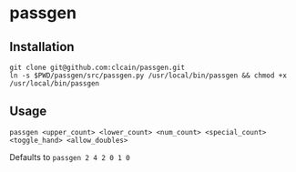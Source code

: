 # passgen

## Installation
```
git clone git@github.com:clcain/passgen.git
ln -s $PWD/passgen/src/passgen.py /usr/local/bin/passgen && chmod +x /usr/local/bin/passgen
```

## Usage
```
passgen <upper_count> <lower_count> <num_count> <special_count> <toggle_hand> <allow_doubles>
```
Defaults to `passgen 2 4 2 0 1 0`
